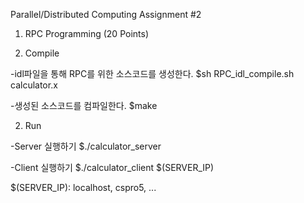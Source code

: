 Parallel/Distributed Computing Assignment #2

1. RPC Programming (20 Points)



1. Compile

-idl파일을 통해 RPC를 위한 소스코드를 생성한다.
$sh RPC_idl_compile.sh calculator.x

-생성된 소스코드를 컴파일한다.
$make

2. Run

-Server 실행하기
$./calculator_server

-Client 실행하기
$./calculator_client $(SERVER_IP)

$(SERVER_IP): localhost, cspro5, ...